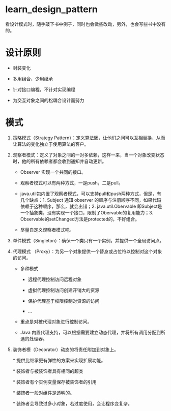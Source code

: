 # learn_design_pattern

看设计模式时，随手敲下书中例子，同时也会做些改动，另外，也会写些书中没有的。

# 设计原则

* 封装变化

* 多用组合，少用继承

* 针对接口编程，不针对实现编程

* 为交互对象之间的松耦合设计而努力

# 模式

1. 策略模式（Strategy Pattern）：定义算法簇，让他们之间可以互相替换，从而让算法的变化独立于使用算法的客户。


2. 观察者模式：定义了对象之间的一对多依赖，这样一来，当一个对象改变状态时，他的所有依赖者都会收到通知并自动更新。

    * Observer 实现一个共同的接口。

    * 观察者模式可以有两种方式，一是push，二是pull。

    * java.util包内置了观察者模式，可以支持pull和push两种方式，但是，有几个缺点：1. Subject 通知 observer 的顺序与注册顺序不同，如果代码依赖于这种顺序，那么，就会出错；2. java.util.Obervable 即Subject是一个抽象类，没有实现一个接口，限制了Obervable的复用能力；3. Observable的setChanged方法是protected的，不好组合。

    * 尽量自定义观察者模式吧。


3. 单件模式（Singleton）：确保一个类只有一个实例，并提供一个全局访问点。

4. 代理模式 （Proxy）：为另一个对象提供一个替身或占位符以控制对这个对象的访问。

    * 多种模式

        * 远程代理控制访问远程对象

        * 虚拟代理控制访问创建开销大的资源

        * 保护代理基于权限控制对资源的访问

       * ...

    *  重点是对被代理对象进行控制访问。

    * Java 内置代理支持，可以根据需要建立动态代理，并将所有调用分配到所选的处理器。
    
5. 装饰者模（Decorator）动态的将责任附加到对象上。

    ﻿* 提供比继承更有弹性的方案来实现扩展功能。

    ﻿* 装饰者与被装饰者具有相同的超类

    ﻿* 装饰者有个实例变量保存被装饰者的引用

    ﻿* 装饰者一般对组件是透明的。

    ﻿* 装饰者会导致过多小对象，若过度使用，会让程序变复杂。

